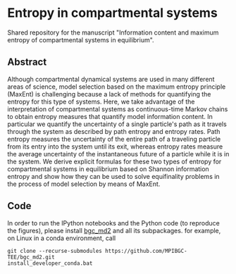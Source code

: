 # Entropy in compartmental systems

Shared repository for the manuscript "Information content and maximum entropy of compartmental systems in equilibrium".

## Abstract

Although compartmental dynamical systems are used in many different areas of science, model selection based on the maximum entropy principle (MaxEnt) is challenging because a lack of methods for quantifying the entropy for this type of systems. 
Here, we take advantage of the interpretation of compartmental systems as continuous-time Markov chains to obtain entropy measures that quantify model information content. 
In particular we quantify the uncertainty of a single particle's path as it travels through the system as described by path entropy and entropy rates.
Path entropy measures the uncertainty of the entire path of a traveling particle from its entry into the system until its exit, whereas entropy rates measure the average uncertainty of the instantaneous future of a particle while it is in the system.
We derive explicit formulas for these two types of entropy for compartmental systems in equilibrium based on Shannon information entropy and show how they can be used to solve equifinality problems in the process of model selection by means of MaxEnt.

## Code
In order to run the IPython notebooks and the Python code (to reproduce the figures), please install [bgc_md2](https://github.com/MPIBGC-TEE/bgc_md2) and all its subpackages. for example, on Linux in a conda environment, call

	git clone --recurse-submodules https://github.com/MPIBGC-TEE/bgc_md2.git
	install_developer_conda.bat 
	
	
